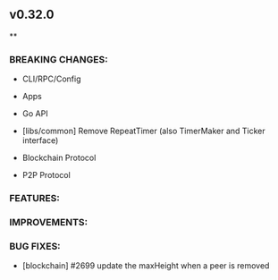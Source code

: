## v0.32.0

**

### BREAKING CHANGES:

* CLI/RPC/Config

* Apps

* Go API
- [libs/common] Remove RepeatTimer (also TimerMaker and Ticker interface)

* Blockchain Protocol

* P2P Protocol

### FEATURES:

### IMPROVEMENTS:

### BUG FIXES:

- [blockchain] \#2699 update the maxHeight when a peer is removed
